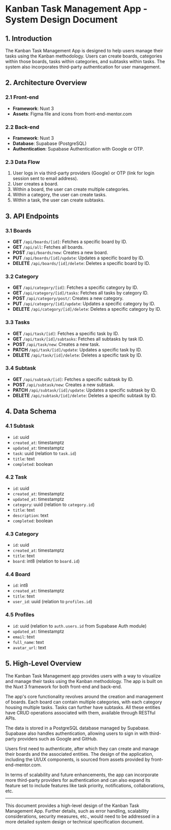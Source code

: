 # Kanban Task Management App - System Design Document

## 1. Introduction

The Kanban Task Management App is designed to help users manage their tasks using the Kanban methodology. Users can create boards, categories within those boards, tasks within categories, and subtasks within tasks. The system also incorporates third-party authentication for user management.

## 2. Architecture Overview

### 2.1 Front-end

- **Framework**: Nuxt 3
- **Assets**: Figma file and icons from front-end-mentor.com

### 2.2 Back-end

- **Framework**: Nuxt 3
- **Database**: Supabase (PostgreSQL)
- **Authentication**: Supabase Authentication with Google or OTP.

### 2.3 Data Flow

1. User logs in via third-party providers (Google) or OTP (link for login session sent to
   email address).
2. User creates a board.
3. Within a board, the user can create multiple categories.
4. Within a category, the user can create tasks.
5. Within a task, the user can create subtasks.

## 3. API Endpoints

### 3.1 Boards

- **GET** `/api/boards/[id]`: Fetches a specific board by ID.
- **GET** `/api/all`: Fetches all boards.
- **POST** `/api/boards/new`: Creates a new board.
- **PUT** `/api/boards/[id]/update`: Updates a specific board by ID.
- **DELETE** `/api/boards/[id]/delete`: Deletes a specific board by ID.

### 3.2 Category

- **GET** `/api/category/[id]`: Fetches a specific category by ID.
- **GET** `/api/category/[id]/tasks`: Fetches all tasks by category ID.
- **POST** `/api/category/post/`: Creates a new category.
- **PUT** `/api/category/[id]/update`: Updates a specific category by ID.
- **DELETE** `/api/category/[id]/delete`: Deletes a specific category by ID.

### 3.3 Tasks

- **GET** `/api/task/[id]`: Fetches a specific task by ID.
- **GET** `/api/task/[id]/subtasks`: Fetches all subtasks by task ID.
- **POST** `/api/task/new`: Creates a new task.
- **PATCH** `/api/task/[id]/update`: Updates a specific task by ID.
- **DELETE** `/api/task/[id]/delete`: Deletes a specific task by ID.

### 3.4 Subtask

- **GET** `/api/subtask/[id]`: Fetches a specific subtask by ID.
- **POST** `/api/subtask/new`: Creates a new subtask.
- **PATCH** `/api/subtask/[id]/update`: Updates a specific subtask by ID.
- **DELETE** `/api/subtask/[id]/delete`: Deletes a specific subtask by ID.

## 4. Data Schema

### 4.1 Subtask

- `id`: uuid
- `created_at`: timestamptz
- `updated_at`: timestamptz
- `task`: uuid (relation to `task.id`)
- `title`: text
- `completed`: boolean

### 4.2 Task

- `id`: uuid
- `created_at`: timestamptz
- `updated_at`: timestamptz
- `category`: uuid (relation to `category.id`)
- `title`: text
- `description`: text
- `completed`: boolean

### 4.3 Category

- `id`: uuid
- `created_at`: timestamptz
- `title`: text
- `board`: int8 (relation to `board.id`)

### 4.4 Board

- `id`: int8
- `created_at`: timestamptz
- `title`: text
- `user_id`: uuid (relation to `profiles.id`)

### 4.5 Profiles

- `id`: uuid (relation to `auth.users.id` from Supabase Auth module)
- `updated_at`: timestamptz
- `email`: text
- `full_name`: text
- `avatar_url`: text

## 5. High-Level Overview

The Kanban Task Management app provides users with a way to visualize and manage their tasks using the Kanban methodology. The app is built on the Nuxt 3 framework for both
front-end and back-end.

The app's core functionality revolves around the creation and management of boards. Each board can contain multiple categories, with each category housing multiple tasks. Tasks
can further have subtasks. All these entities have CRUD operations associated with them, available through RESTful APIs.

The data is stored in a PostgreSQL database managed by Supabase. Supabase also handles authentication, allowing users to sign in with third-party providers such as Google and
GitHub.

Users first need to authenticate, after which they can create and manage their boards and the associated entities. The design of the application, including the UI/UX components, is sourced from assets provided by front-end-mentor.com.

In terms of scalability and future enhancements, the app can incorporate more third-party providers for authentication and can also expand its feature set to include features like
task priority, notifications, collaborations, etc.

---

This document provides a high-level design of the Kanban Task Management App. Further details, such as error handling, scalability considerations, security measures, etc., would need to be addressed in a more detailed system design or technical specification document.
